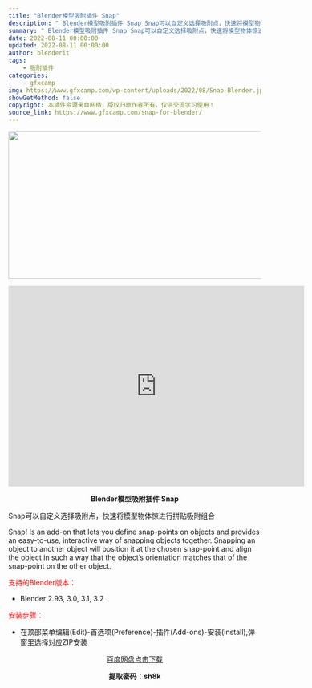 ```yaml
---
title: "Blender模型吸附插件 Snap"
description: "﻿ Blender模型吸附插件 Snap Snap可以自定义选择吸附点，快速将模型物体惊进行拼贴吸附组合 Snap! Is an add-on that lets you define snap-po..."
summary: "﻿ Blender模型吸附插件 Snap Snap可以自定义选择吸附点，快速将模型物体惊进行拼贴吸附组合 Snap! Is an add-on that lets you define snap-po..."
date: 2022-08-11 00:00:00
updated: 2022-08-11 00:00:00
author: blenderit
tags: 
    - 吸附插件
categories:
    - gfxcamp
img: https://www.gfxcamp.com/wp-content/uploads/2022/08/Snap-Blender.jpg
showGetMethod: false
copyright: 本插件资源来自网络，版权归原作者所有，仅供交流学习使用！
source_link: https://www.gfxcamp.com/snap-for-blender/
---
```

<div><p><img decoding="async" class="aligncenter size-full wp-image-105966" src="https://www.gfxcamp.com/wp-content/uploads/2022/08/Snap-Blender.jpg" data-src="https://www.gfxcamp.com/wp-content/uploads/2022/08/Snap-Blender.jpg" alt="" width="590" height="295" data-srcset="https://www.gfxcamp.com/wp-content/uploads/2022/08/Snap-Blender.jpg 590w, https://www.gfxcamp.com/wp-content/uploads/2022/08/Snap-Blender-150x75.jpg 150w" data-sizes="(max-width: 590px) 100vw, 590px"></p><p style="text-align: center;"><iframe loading="lazy" src="https://player.youku.com/embed/XNTg5MjY5NTE0NA==" width="590" height="400" frameborder="0" allowfullscreen="allowfullscreen" data-mce-fragment="1"><span data-mce-type="bookmark" style="display: inline-block; width: 0px; overflow: hidden; line-height: 0;" class="mce_SELRES_start">﻿</span></iframe></p><p style="text-align: center;"><strong>Blender模型吸附插件 Snap</strong></p><p>Snap可以自定义选择吸附点，快速将模型物体惊进行拼贴吸附组合</p><p>Snap! Is an add-on that lets you define snap-points on objects and provides an easy-to-use, interactive way of snapping objects together. Snapping an object to another object will position it at the chosen snap-point and align the object in such a way that the object’s orientation matches that of the snap-point on the other object.</p><p style="text-align: left;"><span style="color: #ff0000;">支持的Blender版本：</span></p><ul>
<li style="text-align: left;">Blender 2.93, 3.0, 3.1, 3.2</li>
</ul><p style="text-align: left;"><span style="color: #ff0000;">安装步骤：</span></p><ul>
<li>在顶部菜单编辑(Edit)-首选项(Preference)-插件(Add-ons)-安装(Install),弹窗里选择对应ZIP安装</li>
</ul><p style="text-align: center;"><a class="maxbutton-3 maxbutton maxbutton-baidu" target="_blank" rel="noopener" href="https://pan.baidu.com/s/1sbUV-4rm_8P-gM4_rVhcJQ?pwd=sh8k"><span class="mb-text">百度网盘点击下载</span></a></p><p style="text-align: center;"><strong>提取密码：sh8k</strong></p></div>